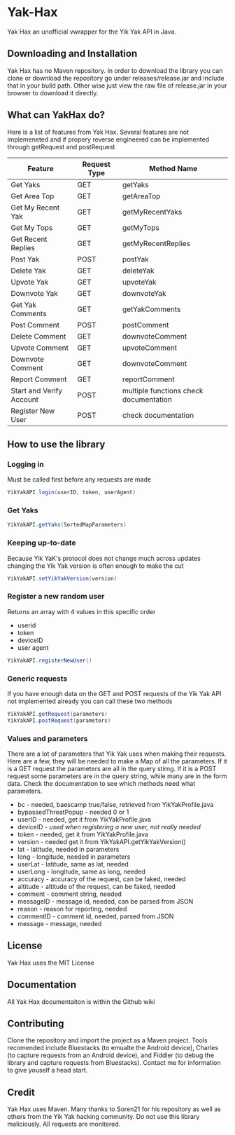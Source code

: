 # Yak-Hax
Yak Hax an unofficial vwrapper for the Yik Yak API in Java.

## Downloading and Installation
Yak Hax has no Maven repository. In order to download the library you can clone or download the repository go under releases/release.jar and include that in your build path. Other wise just view the raw file of release.jar in your browser to download it directly.

## What can YakHax do?
Here is a list of features from Yak Hax. Several features are not implemeneted and if propery reverse engineered can be implemented through getRequest and postRequest

| Feature                  | Request Type | Method Name                            |
|--------------------------|--------------|----------------------------------------|
| Get Yaks                 | GET          | getYaks                                |
| Get Area Top             | GET          | getAreaTop                             |
| Get My Recent Yak        | GET          | getMyRecentYaks                        |
| Get My Tops              | GET          | getMyTops                              |
| Get Recent Replies       | GET          | getMyRecentReplies                     |
| Post Yak                 | POST         | postYak                                |
| Delete Yak               | GET          | deleteYak                              |
| Upvote Yak               | GET          | upvoteYak                              |
| Downvote Yak             | GET          | downvoteYak                            |
| Get Yak Comments         | GET          | getYakComments                         |
| Post Comment             | POST         | postComment                            |
| Delete Comment           | GET          | downvoteComment                        |
| Upvote Comment           | GET          | upvoteComment                          |
| Downvote Comment         | GET          | downvoteComment                        |
| Report Comment           | GET          | reportComment                          |
| Start and Verify Account | POST         | multiple functions check documentation |
| Register New User        | POST         | check documentation                    |

## How to use the library
### Logging in
Must be called first before any requests are made
```java
YikYakAPI.login(userID, token, userAgent)
```

### Get Yaks
```java
YikYakAPI.getYaks(SortedMapParameters)
```

### Keeping up-to-date
Because Yik YaK's protocol does not change much across updates changing the Yik Yak version is often enough to make the cut
```java
YikYakAPI.setYikYakVersion(version)
```

### Register a new random user
Returns an array with 4 values in this specific order
* userid
* token
* deviceID
* user agent
```java
YikYakAPI.registerNewUser()
```

### Generic requests
If you have enough data on the GET and POST requests of the Yik Yak API not implemented already you can call these two methods
```java
YikYakAPI.getRequest(parameters)
YikYakAPI.postRequest(parameters)
```

### Values and parameters
There are a lot of parameters that Yik Yak uses when making their requests. Here are a few, they will be needed to make a Map of all the parameters. If it is a GET request the parameters are all in the query stirng. If it is a POST request some parameters are in the query string, while many are in the form data. Check the documentation to see which methods need what parameters.

- bc - needed, baescamp true/false, retrieved from YikYakProfile.java
- bypassedThreatPopup - needed 0 or 1
- userID - needed, get it from YikYakProfile.java
- deviceID - _used when registering a new user, not really needed_
- token - needed, get it from YikYakProfile.java
- version - needed get it from YikYakAPI.getYikYakVersion()
- lat - latitude, needed in parameters
- long - longitude, needed in parameters
- userLat - latitude, same as lat, needed
- userLong - longitude, same as long, needed
- accuracy - accuracy of the request, can be faked, needed
- altitude - altitude of the request, can be faked, needed
- comment - comment string, needed
- messageID - message id, needed, can be parsed from JSON
- reason - reason for reporting, needed
- commentID - comment id, needed, parsed from JSON
- message - message, needed

## License
Yak Hax uses the MIT License

## Documentation
All Yak Hax documentaiton is within the Github wiki

## Contributing
Clone the repository and import the project as a Maven project. Tools recomended include Bluestacks (to emualte the Android device), Charles (to capture requests from an Android device), and Fiddler (to debug the library and capture requests from Bluestacks). Contact me for information to give youself a head start.

## Credit
Yak Hax uses Maven. Many thanks to Soren21 for his repository as well as others from the Yik Yak hacking community. Do not use this library maliciously. All requests are monitered.
